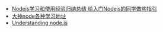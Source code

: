 - [Nodejs学习和使用经验归纳总结 给入门Nodejs的同学做些指引](http://www.qidiantong.com/p/qianduan/7436.html)
- [大神node各种学习地址](http://blog.fens.me/series-nodejs/)
- [Understanding node.js](http://debuggable.com/posts/understanding-node-js:4bd98440-45e4-4a9a-8ef7-0f7ecbdd56cb)
